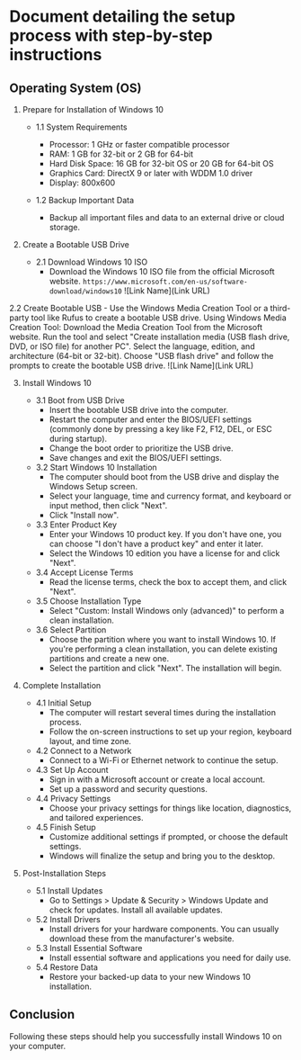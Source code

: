 # Document detailing the setup process with step-by-step instructions

## Operating System (OS)
1. Prepare for Installation of Windows 10
    - 1.1 System Requirements
        - Processor: 1 GHz or faster compatible processor
        - RAM: 1 GB for 32-bit or 2 GB for 64-bit
        - Hard Disk Space: 16 GB for 32-bit OS or 20 GB for 64-bit OS
        - Graphics Card: DirectX 9 or later with WDDM 1.0 driver
        - Display: 800x600

    - 1.2 Backup Important Data
        - Backup all important files and data to an external drive or cloud storage.

2. Create a Bootable USB Drive
    - 2.1 Download Windows 10 ISO
        - Download the Windows 10 ISO file from the official Microsoft website.
        `https://www.microsoft.com/en-us/software-download/windows10`
        ![Link Name](Link URL)

2.2 Create Bootable USB
    - Use the Windows Media Creation Tool or a third-party tool like Rufus to create a bootable USB drive.
        Using Windows Media Creation Tool:
        Download the Media Creation Tool from the Microsoft website.
        Run the tool and select "Create installation media (USB flash drive, DVD, or ISO file) for another PC".
        Select the language, edition, and architecture (64-bit or 32-bit).
        Choose "USB flash drive" and follow the prompts to create the bootable USB drive.
        ![Link Name](Link URL)

3. Install Windows 10
    - 3.1 Boot from USB Drive
        - Insert the bootable USB drive into the computer.
        - Restart the computer and enter the BIOS/UEFI settings (commonly done by pressing a key like F2, F12, DEL, or ESC during startup).
        - Change the boot order to prioritize the USB drive.
        - Save changes and exit the BIOS/UEFI settings.
    - 3.2 Start Windows 10 Installation
        - The computer should boot from the USB drive and display the Windows Setup screen.
        - Select your language, time and currency format, and keyboard or input method, then click "Next".
        - Click "Install now".
    - 3.3 Enter Product Key
        - Enter your Windows 10 product key. If you don't have one, you can choose "I don't have a product key" and enter it later.
        - Select the Windows 10 edition you have a license for and click "Next".
    - 3.4 Accept License Terms
        - Read the license terms, check the box to accept them, and click "Next".
    - 3.5 Choose Installation Type
        - Select "Custom: Install Windows only (advanced)" to perform a clean installation.
    - 3.6 Select Partition
        - Choose the partition where you want to install Windows 10. If you're performing a clean installation, you can delete existing partitions and create a new one.
        - Select the partition and click "Next". The installation will begin.

4. Complete Installation
    - 4.1 Initial Setup
        - The computer will restart several times during the installation process.
        - Follow the on-screen instructions to set up your region, keyboard layout, and time zone.
    - 4.2 Connect to a Network
        - Connect to a Wi-Fi or Ethernet network to continue the setup.
    - 4.3 Set Up Account
        - Sign in with a Microsoft account or create a local account.
        - Set up a password and security questions.
    - 4.4 Privacy Settings
        - Choose your privacy settings for things like location, diagnostics, and tailored experiences.
    - 4.5 Finish Setup
        - Customize additional settings if prompted, or choose the default settings.
        - Windows will finalize the setup and bring you to the desktop.

5. Post-Installation Steps
    - 5.1 Install Updates
        - Go to Settings > Update & Security > Windows Update and check for updates. Install all available updates.
    - 5.2 Install Drivers
        - Install drivers for your hardware components. You can usually download these from the manufacturer's website.
    - 5.3 Install Essential Software
        - Install essential software and applications you need for daily use.
    - 5.4 Restore Data
        - Restore your backed-up data to your new Windows 10 installation.
        
## Conclusion
Following these steps should help you successfully install Windows 10 on your computer.